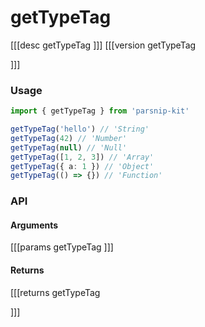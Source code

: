 # getTypeTag
[[[desc getTypeTag
]]]
[[[version getTypeTag
  
]]]
### Usage

```ts
import { getTypeTag } from 'parsnip-kit'

getTypeTag('hello') // 'String'
getTypeTag(42) // 'Number'
getTypeTag(null) // 'Null'
getTypeTag([1, 2, 3]) // 'Array'
getTypeTag({ a: 1 }) // 'Object'
getTypeTag(() => {}) // 'Function'
```


### API

#### Arguments
[[[params getTypeTag
]]]
#### Returns
[[[returns getTypeTag

]]]